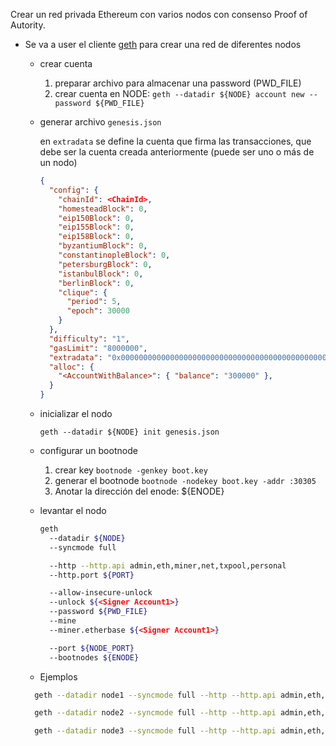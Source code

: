 
Crear un red privada Ethereum con varios nodos con consenso Proof of Autority.

- Se va a user el cliente [geth](https://geth.ethereum.org/) para crear una red de diferentes nodos

  - crear cuenta
    1. preparar archivo para almacenar una password (PWD_FILE)
    2. crear cuenta en NODE: `geth --datadir ${NODE} account new --password ${PWD_FILE}`

  - generar archivo `genesis.json`

    en `extradata` se define la cuenta que firma las transacciones, que debe ser la cuenta creada anteriormente <Signer Account1> (puede ser uno o más de un nodo)

    ```json
    {
      "config": {
        "chainId": <ChainId>,
        "homesteadBlock": 0,
        "eip150Block": 0,
        "eip155Block": 0,
        "eip158Block": 0,
        "byzantiumBlock": 0,
        "constantinopleBlock": 0,
        "petersburgBlock": 0,
        "istanbulBlock": 0,
        "berlinBlock": 0,
        "clique": {
          "period": 5,
          "epoch": 30000
        }
      },
      "difficulty": "1",
      "gasLimit": "8000000",
      "extradata": "0x0000000000000000000000000000000000000000000000000000000000000000<Signer Account1><Signer Account2><Signer Account3>0000000000000000000000000000000000000000000000000000000000000000000000000000000000000000000000000000000000000000000000000000000000",
      "alloc": {
        "<AccountWithBalance>": { "balance": "300000" },
      }
    }
    ```



  - inicializar el nodo

    `geth --datadir ${NODE} init genesis.json`


  - configurar un bootnode

    1. crear key `bootnode -genkey boot.key`
    2. generar el bootnode `bootnode -nodekey boot.key -addr :30305`
    3. Anotar la dirección del enode: ${ENODE}

  - levantar el nodo

    ```bash
    geth 
      --datadir ${NODE}
      --syncmode full

      --http --http.api admin,eth,miner,net,txpool,personal
      --http.port ${PORT}

      --allow-insecure-unlock 
      --unlock ${<Signer Account1>}
      --password ${PWD_FILE}
      --mine
      --miner.etherbase ${<Signer Account1>}

      --port ${NODE_PORT}
      --bootnodes ${ENODE}
    ```

  - Ejemplos
  
  ```bash
    geth --datadir node1 --syncmode full --http --http.api admin,eth,miner,net,txpool,personal --http.port 30306 --allow-insecure-unlock --unlock b8ff17cc5d114a0717f38cbbd09ed83642619c73 --password pwd --mine --miner.etherbase b8ff17cc5d114a0717f38cbbd09ed83642619c73 --port 30034 --authrpc.port 8551 --ipcpath "\\.\pipe\geth1.ipc" --bootnodes enode://89b9108ae56e43c22c9204ca701553eb795db6321a493fa2f1c65ed3c311900d739c650dd864a092c31ff8bdb0761274814612afa79453f11adab4a4fcebd978@127.0.0.1:0?discport=30305

    geth --datadir node2 --syncmode full --http --http.api admin,eth,miner,net,txpool,personal --http.port 30307 --allow-insecure-unlock --unlock 83204c3dd67ef49df01f7df241e31f99b0344b69 --password pwd --mine --miner.etherbase 83204c3dd67ef49df01f7df241e31f99b0344b69 --port 30035 --authrpc.port 8552 --ipcpath "\\.\pipe\geth2.ipc" --bootnodes enode://89b9108ae56e43c22c9204ca701553eb795db6321a493fa2f1c65ed3c311900d739c650dd864a092c31ff8bdb0761274814612afa79453f11adab4a4fcebd978@127.0.0.1:0?discport=30305

    geth --datadir node3 --syncmode full --http --http.api admin,eth,miner,net,txpool,personal --http.port 30308 --allow-insecure-unlock --unlock 321a5d0a94df1bd127401bd9c839a09f14f44968 --password pwd --mine --miner.etherbase 321a5d0a94df1bd127401bd9c839a09f14f44968 --port 30036 --authrpc.port 8553 --ipcpath "\\.\pipe\geth3.ipc" --bootnodes enode://89b9108ae56e43c22c9204ca701553eb795db6321a493fa2f1c65ed3c311900d739c650dd864a092c31ff8bdb0761274814612afa79453f11adab4a4fcebd978@127.0.0.1:0?discport=30305
  ```

